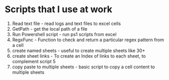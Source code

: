 # Scripts that I use at work 
 
 1. Read text file - read logs and text files to excel cells
 2. GetPath - get the local path of a file
 3. Run Powershell script - run ps1 scripts from excel 
 4. RegxFunc - Function to check and return a particular regex pattern from a cell
 5. create named sheets - useful to create multiple sheets like 30+
 6. create sheet links - To create an Index of links to each sheet, to complement script 5
 7. copy paste to multiple sheets - basic script to copy a cell content to multiple sheets
